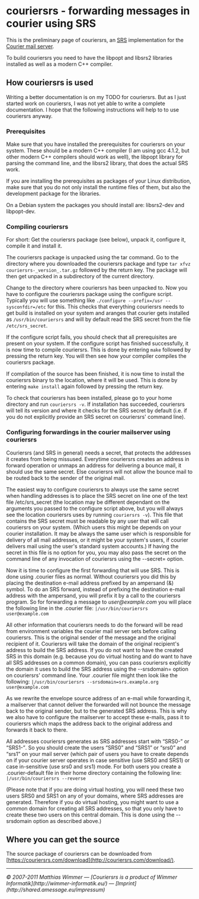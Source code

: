 # couriersrs - forwarding messages in courier using SRS

This is the preliminary page of couriersrs, an [SRS](http://www.openspf.org/SRS) implementation for the [Courier mail server](http://www.courier-mta.org/).

To build couriersrs you need to have the libpopt and libsrs2 libraries installed as well as a modern C++ compiler.

## How couriersrs is used

Writing a better documentation is on my TODO for couriersrs. But as I just started work on couriersrs, I was not yet able to write a complete documentation. I hope that the following instructions will help to to use couriersrs anyway.

### Prerequisites

Make sure that you have installed the prerequisites for couriersrs on your system. These should be a modern C++ compiler (I am using gcc 4.1.2, but other modern C++ compilers should work as well), the libpopt library for parsing the command line, and the libsrs2 library, that does the actual SRS work.

If you are installing the prerequisites as packages of your Linux distribution, make sure that you do not only install the runtime files of them, but also the development package for the libraries.

On a Debian system the packages you should install are: libsrs2-dev and libpopt-dev.

### Compiling couriersrs

For short: Get the couriersrs package (see below), unpack it, configure it, compile it and install it.

The couriersrs package is unpacked using the tar command. Go to the directory where you downloaded the couriersrs package and type `tar xfvz couriersrs-_version_.tar.gz` followed by the return key. The package will then get unpacked in a subdirectory of the current directory.

Change to the directory where couriersrs has been unpacked to. Now you have to configure the couriersrs package using the configure script. Typically you will use something like `./configure --prefix=/usr --sysconfdir=/etc` for this. This checks that everything couriersrs needs to get build is installed on your system and aranges that courier gets installed as `/usr/bin/couriersrs` and will by default read the SRS secret from the file `/etc/srs_secret`.

If the configure script fails, you should check that all prerequisites are present on your system. If the configure script has finished successfully, it is now time to compile couriersrs. This is done by entering `make` followed by pressing the return key. You will then see how your compiler compiles the couriersrs package.

If compilation of the source has been finished, it is now time to install the couriersrs binary to the location, where it will be used. This is done by entering `make install` again followed by pressing the return key.

To check that couriersrs has been installed, please go to your home directory and run `couriersrs -v`. If installation has succeeded, couriersrs will tell its version and where it checks for the SRS secret by default (i.e. if you do not explicitly provide an SRS secret on couriersrs' command line).

### Configuring forwardings in the courier mailserver using couriersrs

Couriersrs (and SRS in general) needs a secret, that protects the addresses it creates from being missused. Everytime couriersrs creates an address in forward operation or unmaps an address for delivering a bounce mail, it should use the same secret. Else couriersrs will not allow the bounce mail to be routed back to the sender of the original mail.

The easiest way to configure couriersrs to always use the same secret when handling addresses is to place the SRS secret on line one of the text file /etc/srs_secret (the location may be different dependant on the arguments you passed to the configure script above, but you will always see the location couriersrs uses by running `couriersrs -v`). This file that contains the SRS secret must be readable by any user that will call couriersrs on your system. (Which users this might be depends on your courier installation. It may be always the same user which is responsible for delivery of all mail addresses, or it might be your system's users, if courier delivers mail using the user's standard system accounts.) If having the secret in this file is no option for you, you may also pass the secret on the command line of any invocation of couriersrs using the --secret=<secret to use> option.

Now it is time to configure the first forwarding that will use SRS. This is done using .courier files as normal. Without couriersrs you did this by placing the destination e-mail address prefixed by an ampersand (&) symbol. To do an SRS forward, instead of prefixing the destination e-mail address with the ampersand, you will prefix it by a call to the couriersrs program. So for forwarding a message to _user@example.com_ you will place the following line in the .courier file: `|/usr/bin/couriersrs user@example.com`

All other information that couriersrs needs to do the forward will be read from environment variables the courier mail server sets before calling couriersrs. This is the original sender of the message and the original recipient of it. Couriersrs will take the domain of the original recipient's address to build the SRS address. If you do not want to have the created SRS in this domain (e.g. because you do virtual hosting and do want to have all SRS addresses on a common domain), you can pass couriersrs explicitly the domain it uses to build the SRS address using the --srsdomain=<domain> option on couriersrs' command line. Your .courier file might then look like the following: `|/usr/bin/couriersrs --srsdomain=srs.example.org user@example.com`

As we rewrite the envelope source address of an e-mail while forwarding it, a mailserver that cannot deliver the forwarded will not bounce the message back to the original sender, but to the generated SRS address. This is why we also have to configure the mailserver to accept these e-mails, pass it to couriersrs which maps the address back to the original address and forwards it back to there.

All addresses couriersrs generates as SRS addresses start with <q>SRS0-</q> or <q>SRS1-</q>. So you should create the users <q>SRS0</q> and <q>SRS1</q> or <q>srs0</q> and <q>srs1</q> on your mail server (which pair of users you have to create depends on if your courier server operates in case sensitive (use SRS0 and SRS1) or case in-sensitive (use srs0 and srs1) mode. For both users you create a .courier-default file in their home directory containing the following line: `|/usr/bin/couriersrs --reverse`

(Please note that if you are doing virtual hosting, you will need these two users SRS0 and SRS1 on any of your domains, where SRS addresses are generated. Therefore if you do virtual hosting, you might want to use a common domain for creating all SRS addresses, so that you only have to create these two users on this central domain. This is done using the --srsdomain option as described above.)

## Where you can get the source

The source package of couriersrs can be downloaded from [https://couriersrs.com/download](http://couriersrs.com/download/).

* * *

<address>© 2007-2011 Matthias Wimmer — [Couriersrs is a product of Wimmer Informatik](http://wimmer-informatik.eu/) — [Imprint](http://shared.amessage.eu/impressum)</address>
